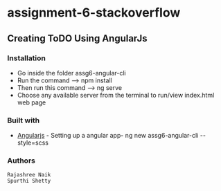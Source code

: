 # assignment-6-stackoverflow

##  Creating ToDO Using AngularJs 

### Installation
* Go inside the folder assg6-angular-cli
* Run the command --> npm install
* Then run this command --> ng serve
* Choose any available server from the terminal to run/view index.html web page

### Built with
* [Angularjs](http://angular.io/) - Setting up a angular app- ng new assg6-angular-cli --style=scss

### Authors
```
Rajashree Naik 
Spurthi Shetty
```


